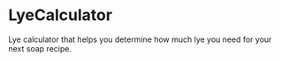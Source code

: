 # LyeCalculator
Lye calculator that helps you determine how much lye you need for your next soap recipe.
